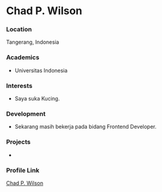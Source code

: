 # Chad P. Wilson
### Location

Tangerang, Indonesia

### Academics

- Universitas Indonesia

### Interests

- Saya suka Kucing.

### Development

- Sekarang masih bekerja pada bidang Frontend Developer.

### Projects

- 

### Profile Link

[Chad P. Wilson](https://github.com/syouryuumaru)

